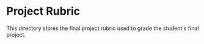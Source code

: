 # Project Rubric

This directory stores the final project rubric used to grade the student's final project.

